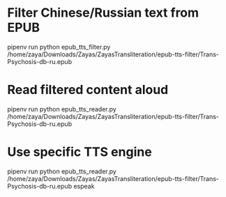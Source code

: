 # Filter Chinese/Russian text from EPUB

pipenv run python epub_tts_filter.py /home/zaya/Downloads/Zayas/ZayasTransliteration/epub-tts-filter/Trans-Psychosis-db-ru.epub

# Read filtered content aloud

pipenv run python epub_tts_reader.py /home/zaya/Downloads/Zayas/ZayasTransliteration/epub-tts-filter/Trans-Psychosis-db-ru.epub

# Use specific TTS engine

pipenv run python epub_tts_reader.py /home/zaya/Downloads/Zayas/ZayasTransliteration/epub-tts-filter/Trans-Psychosis-db-ru.epub espeak
